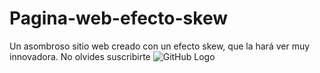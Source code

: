# Pagina-web-efecto-skew
Un asombroso sitio web creado con un efecto skew, que la hará ver muy innovadora.
No olvides suscribirte
![GitHub Logo](/img/mockup.png)
